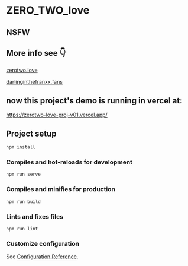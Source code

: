 # ZERO_TWO_love
## NSFW

## More info see 👇
[zerotwo.love](http://www.zerotwo.love "请右键在新窗口打开")

[darlinginthefranxx.fans](http://www.darlinginthefranxx.fans "请右键在新窗口打开")


## now this project's demo is running in vercel at:
https://zerotwo-love-proj-v01.vercel.app/

## Project setup
```
npm install
```

### Compiles and hot-reloads for development
```
npm run serve
```

### Compiles and minifies for production
```
npm run build
```

### Lints and fixes files
```
npm run lint
```

### Customize configuration
See [Configuration Reference](https://cli.vuejs.org/config/).
